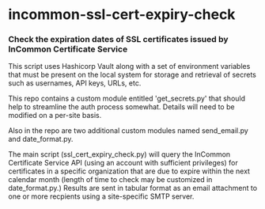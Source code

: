 # incommon-ssl-cert-expiry-check
### Check the expiration dates of SSL certificates issued by InCommon Certificate Service
This script uses Hashicorp Vault along with a set of environment variables that must be present on the local system for storage and retrieval of secrets such as usernames, API keys, URLs, etc.

This repo contains a custom module entitled 'get_secrets.py' that should help to streamline the auth process somewhat. Details will need to be modified on a per-site basis.

Also in the repo are two additional custom modules named send_email.py and date_format.py.

The main script (ssl_cert_expiry_check.py) will query the InCommon Certificate Service API (using an account with sufficient privileges) for certificates in a specific organization that are due to expire within the next calendar month (length of time to check may be customized in date_format.py.)  Results are sent in tabular format as an email attachment to one or more recpients using a site-specific SMTP server.
